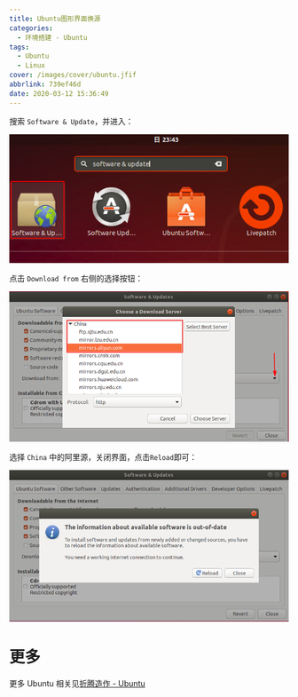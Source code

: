 ```yaml
---
title: Ubuntu图形界面换源
categories:
  - 环境搭建 - Ubuntu
tags:
  - Ubuntu
  - Linux
cover: /images/cover/ubuntu.jfif
abbrlink: 739ef46d
date: 2020-03-12 15:36:49
---
```



搜索 `Software & Update`，并进入：

![](/images/Ubuntu图形界面换源/2020-03-12-15-32-18.png)

点击 `Download from` 右侧的选择按钮：

![](/images/Ubuntu图形界面换源/2020-03-12-15-34-06.png)

选择 `China` 中的阿里源，关闭界面，点击`Reload`即可：

![](/images/Ubuntu图形界面换源/2020-03-12-15-35-19.png)

# 更多

更多 Ubuntu 相关见[折腾造作 - Ubuntu](/categories/折腾造作-Ubuntu/)